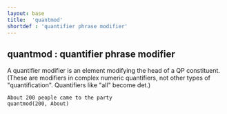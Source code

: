 ```yaml
---
layout: base
title:  'quantmod'
shortdef : 'quantifier phrase modifier'
---
```



## quantmod : quantifier phrase modifier
A quantifier modifier is an element modifying the head of a QP constituent.  (These are modifiers in complex numeric quantifiers, not other types of "quantification".  Quantifiers like "all" become det.) 

~~~ sdparse
About 200 people came to the party
quantmod(200, About)
~~~

 

